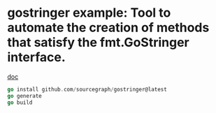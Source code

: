 # gostringer example: Tool to automate the creation of methods that satisfy the fmt.GoStringer interface.

[doc](https://godoc.org/github.com/sourcegraph/gostringer)

```Go
go install github.com/sourcegraph/gostringer@latest
go generate
go build
```